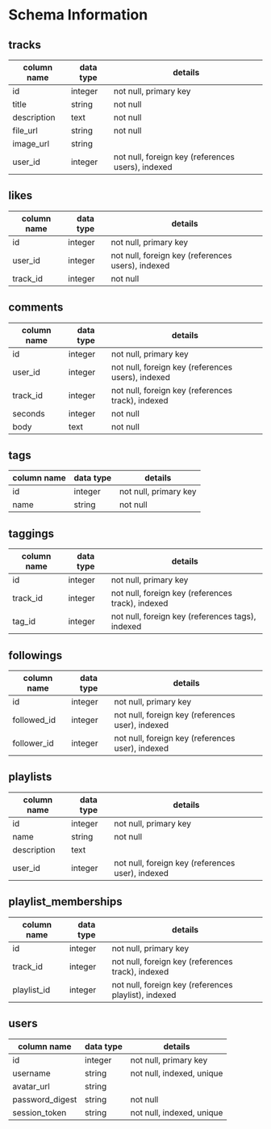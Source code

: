 # Schema Information

## tracks
column name | data type | details
------------|-----------|-----------------------
id          | integer   | not null, primary key
title       | string    | not null
description | text      | not null
file_url    | string    | not null
image_url   | string    |
user_id     | integer   | not null, foreign key (references users), indexed

## likes
column name | data type | details
------------|-----------|-----------------------
id          | integer   | not null, primary key
user_id     | integer   | not null, foreign key (references users), indexed
track_id    | integer   | not null

## comments
column name | data type | details
------------|-----------|-----------------------
id          | integer   | not null, primary key
user_id     | integer   | not null, foreign key (references users), indexed
track_id    | integer   | not null, foreign key (references track), indexed
seconds     | integer   | not null
body        | text      | not null

## tags
column name | data type | details
------------|-----------|-----------------------
id          | integer   | not null, primary key
name        | string    | not null

## taggings
column name | data type | details
------------|-----------|-----------------------
id          | integer   | not null, primary key
track_id    | integer   | not null, foreign key (references track), indexed
tag_id      | integer   | not null, foreign key (references tags), indexed

## followings
column name | data type | details
------------|-----------|-----------------------
id          | integer   | not null, primary key
followed_id | integer   | not null, foreign key (references user), indexed
follower_id | integer   | not null, foreign key (references user), indexed

## playlists
column name | data type | details
------------|-----------|-----------------------
id          | integer   | not null, primary key
name        | string    | not null
description | text      |
user_id     | integer   | not null, foreign key (references user), indexed

## playlist_memberships
column name | data type | details
------------|-----------|-----------------------
id          | integer   | not null, primary key
track_id    | integer   | not null, foreign key (references track), indexed
playlist_id | integer   | not null, foreign key (references playlist), indexed

## users
column name     | data type | details
----------------|-----------|-----------------------
id              | integer   | not null, primary key
username        | string    | not null, indexed, unique
avatar_url      | string    |
password_digest | string    | not null
session_token   | string    | not null, indexed, unique
